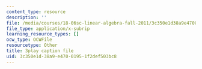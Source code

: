```yaml
---
content_type: resource
description: ''
file: /media/courses/18-06sc-linear-algebra-fall-2011/3c350e1d38a9e47001951f2def503bc8_KUuxdk_V7To.srt
file_type: application/x-subrip
learning_resource_types: []
ocw_type: OCWFile
resourcetype: Other
title: 3play caption file
uid: 3c350e1d-38a9-e470-0195-1f2def503bc8
---
```

